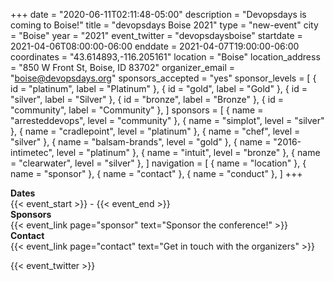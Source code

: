 +++
date = "2020-06-11T02:11:48-05:00"
description = "Devopsdays is coming to Boise!"
title = "devopsdays Boise 2021"
type = "new-event"
city = "Boise"
year = "2021"
event_twitter = "devopsdaysboise"
startdate = 2021-04-06T08:00:00-06:00
enddate = 2021-04-07T19:00:00-06:00
coordinates = "43.614893,-116.205161"
location = "Boise"
location_address = "850 W Front St, Boise, ID 83702"
organizer_email = "boise@devopsdays.org"
sponsors_accepted = "yes"
sponsor_levels = [
    { id = "platinum", label = "Platinum" },
    { id = "gold", label = "Gold" },
    { id = "silver", label = "Silver" },
    { id = "bronze", label = "Bronze" },
    { id = "community", label = "Community" },
]
sponsors = [
    { name = "arresteddevops", level = "community" },
    { name = "simplot", level = "silver" },
    { name = "cradlepoint", level = "platinum" },
    { name = "chef", level = "silver" },
    { name = "balsam-brands", level = "gold" },
    { name = "2016-intimetec", level = "platinum" },
    { name = "intuit", level = "bronze" },
    { name = "clearwater", level = "silver" },
]
navigation = [
    { name = "location" },
    { name = "sponsor" },
    { name = "contact" },
    { name = "conduct" },
]
+++
<!-- <div style="text-align:center;">
  {{< event_logo >}}
</div> -->

<div class = "row">
  <div class = "col-md-2">
    <strong>Dates</strong>
  </div>
  <div class = "col-md-8">
    {{< event_start >}} - {{< event_end >}}
  </div>
</div>

<!-- <div class = "row">
  <div class = "col-md-2">
    <strong>Location</strong>
  </div>
  <div class = "col-md-8">
    {{< event_location >}}
  </div>
</div> -->

<!-- <div class = "row">
  <div class = "col-md-2">
    <strong>Register</strong>
  </div>
  <div class = "col-md-8">
    {{< event_link page="registration" text="Register to attend the conference!" >}}
  </div>
</div> -->

<!-- <div class = "row">
  <div class = "col-md-2">
    <strong>Propose</strong>
  </div>
  <div class = "col-md-8">
    {{< event_link page="propose" text="Propose a talk!" >}}
  </div>
</div> -->

<!-- <div class = "row">
  <div class = "col-md-2">
    <strong>Program</strong>
  </div>
  <div class = "col-md-8">
    View the {{< event_link page="program" text="program." >}}
  </div>
</div> -->

<!-- <div class = "row">
  <div class = "col-md-2">
    <strong>Speakers</strong>
  </div>
  <div class = "col-md-8">
    Check out the {{< event_link page="speakers" text="speakers!" >}}
  </div>
</div> -->

<div class = "row">
  <div class = "col-md-2">
    <strong>Sponsors</strong>
  </div>
  <div class = "col-md-8">
    {{< event_link page="sponsor" text="Sponsor the conference!" >}}
  </div>
</div>

<div class = "row">
  <div class = "col-md-2">
    <strong>Contact</strong>
  </div>
  <div class = "col-md-8">
    {{< event_link page="contact" text="Get in touch with the organizers" >}}
  </div>
</div>

<!-- Uncomment if you added your city twitter name -->
{{< event_twitter >}}
